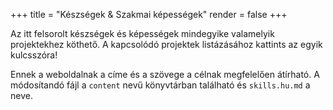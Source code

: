 +++
title = "Készségek & Szakmai képességek"
render = false
+++

Az itt felsorolt készségek és képességek mindegyike valamelyik projektekhez köthető. A kapcsolódó projektek listázásához kattints az egyik kulcsszóra!

Ennek a weboldalnak a címe és a szövege a célnak megfelelően átírható. A módosítandó fájl a `content` nevű könyvtárban található és `skills.hu.md` a neve.
